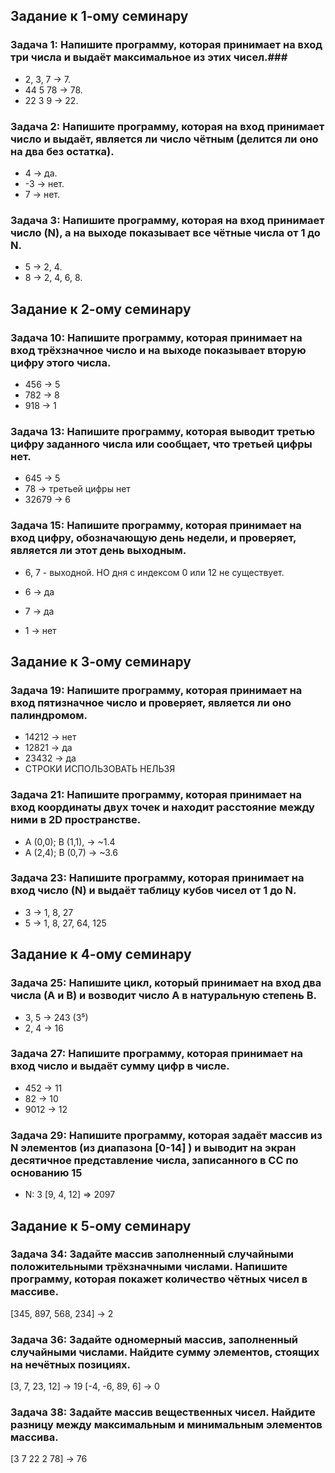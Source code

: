 ﻿
## Задание к 1-ому семинару ##
### Задача 1: Напишите программу, которая принимает на вход три числа и выдаёт максимальное из этих чисел.###

* 2, 3, 7 -> 7.
* 44 5 78 -> 78.
* 22 3 9 -> 22.

### Задача 2: Напишите программу, которая на вход принимает число и выдаёт, является ли число чётным (делится ли оно на два без остатка). ###

* 4 -> да.
* -3 -> нет.
* 7 -> нет.

### Задача 3: Напишите программу, которая на вход принимает число (N), а на выходе показывает все чётные числа от 1 до N. ###

* 5 -> 2, 4.
* 8 -> 2, 4, 6, 8.


## Задание к 2-ому семинару ##
### Задача 10: Напишите программу, которая принимает на вход трёхзначное число и на выходе показывает вторую цифру этого числа. ###

* 456 -> 5
* 782 -> 8
* 918 -> 1

### Задача 13: Напишите программу, которая выводит третью цифру заданного числа или сообщает, что третьей цифры нет. ###

* 645 -> 5
* 78 -> третьей цифры нет
* 32679 -> 6

### Задача 15: Напишите программу, которая принимает на вход цифру, обозначающую день недели, и проверяет, является ли этот день выходным. ###

* 6, 7 - выходной.
НО дня с индексом 0 или 12 не существует.

* 6 -> да
* 7 -> да
* 1 -> нет


## Задание к 3-ому семинару ##
### Задача 19: Напишите программу, которая принимает на вход пятизначное число и проверяет, является ли оно палиндромом. ###

* 14212 -> нет
* 12821 -> да
* 23432 -> да
* СТРОКИ ИСПОЛЬЗОВАТЬ НЕЛЬЗЯ

### Задача 21: Напишите программу, которая принимает на вход координаты двух точек и находит расстояние между ними в 2D пространстве. ###

* A (0,0); B (1,1), -> ~1.4
* A (2,4); B (0,7) -> ~3.6

### Задача 23: Напишите программу, которая принимает на вход число (N) и выдаёт таблицу кубов чисел от 1 до N. ###

* 3 -> 1, 8, 27
* 5 -> 1, 8, 27, 64, 125

## Задание к 4-ому семинару ##
### Задача 25: Напишите цикл, который принимает на вход два числа (A и B) и возводит число A в натуральную степень B. ###

* 3, 5 -> 243 (3⁵)
* 2, 4 -> 16


### Задача 27: Напишите программу, которая принимает на вход число и выдаёт сумму цифр в числе. ###

* 452 -> 11
* 82 -> 10
* 9012 -> 12


### Задача 29: Напишите программу, которая задаёт массив из N элементов (из диапазона [0-14] ) и выводит на экран десятичное представление числа, записанного в СС по основанию 15 ###

* N: 3 [9, 4, 12] => 2097

## Задание к 5-ому семинару ##
### Задача 34: Задайте массив заполненный случайными положительными трёхзначными числами. Напишите программу, которая покажет количество чётных чисел в массиве. ###

[345, 897, 568, 234] -> 2

### Задача 36: Задайте одномерный массив, заполненный случайными числами. Найдите сумму элементов, стоящих на нечётных позициях. ###

[3, 7, 23, 12] -> 19
[-4, -6, 89, 6] -> 0

### Задача 38: Задайте массив вещественных чисел. Найдите разницу между максимальным и минимальным элементов массива. ###

[3 7 22 2 78] -> 76
